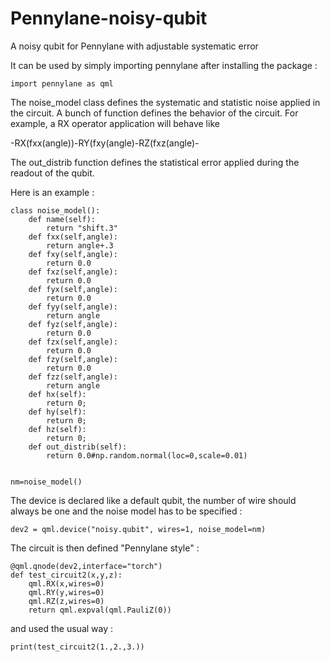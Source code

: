 Pennylane-noisy-qubit
=====================

A noisy qubit for Pennylane with adjustable systematic error

It can be used by simply importing pennylane after installing the package :

```
import pennylane as qml
```

The noise_model class defines the systematic and statistic noise applied in the circuit. A bunch of function defines the behavior of the circuit.
For example, a RX operator application will behave like

-RX(fxx(angle))-RY(fxy(angle)-RZ(fxz(angle)-

The out_distrib function defines the statistical error applied during the readout of the qubit.

Here is an example : 

```
class noise_model():
    def name(self):
        return "shift.3"
    def fxx(self,angle):
        return angle+.3
    def fxy(self,angle):
        return 0.0
    def fxz(self,angle):
        return 0.0
    def fyx(self,angle):
        return 0.0
    def fyy(self,angle):
        return angle
    def fyz(self,angle):
        return 0.0
    def fzx(self,angle):
        return 0.0
    def fzy(self,angle):
        return 0.0
    def fzz(self,angle):
        return angle
    def hx(self):
        return 0;
    def hy(self):
        return 0;
    def hz(self):
        return 0;
    def out_distrib(self):
        return 0.0#np.random.normal(loc=0,scale=0.01)


nm=noise_model()
```

The device is declared like a default qubit, the number of wire should always be one and the noise model has to be specified : 

```
dev2 = qml.device("noisy.qubit", wires=1, noise_model=nm)
```

The circuit is then defined "Pennylane style" : 

```
@qml.qnode(dev2,interface="torch")
def test_circuit2(x,y,z):
    qml.RX(x,wires=0)
    qml.RY(y,wires=0)
    qml.RZ(z,wires=0)
    return qml.expval(qml.PauliZ(0))
```

and used the usual way : 

```
print(test_circuit2(1.,2.,3.))
```
